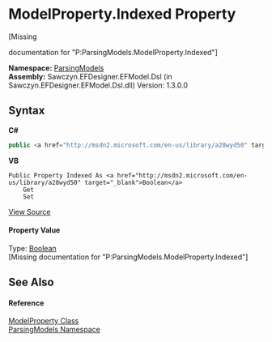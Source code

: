 # ModelProperty.Indexed Property 
 

\[Missing <summary> documentation for "P:ParsingModels.ModelProperty.Indexed"\]

**Namespace:**&nbsp;<a href="N_ParsingModels">ParsingModels</a><br />**Assembly:**&nbsp;Sawczyn.EFDesigner.EFModel.Dsl (in Sawczyn.EFDesigner.EFModel.Dsl.dll) Version: 1.3.0.0

## Syntax

**C#**<br />
``` C#
public <a href="http://msdn2.microsoft.com/en-us/library/a28wyd50" target="_blank">bool</a> Indexed { get; set; }
```

**VB**<br />
``` VB
Public Property Indexed As <a href="http://msdn2.microsoft.com/en-us/library/a28wyd50" target="_blank">Boolean</a>
	Get
	Set
```

<a href="https://github.com/msawczyn/EFDesigner/tree/master/src/ParsingModels/ModelProperty.cs#L8" title="View the source code">View Source</a><br />

#### Property Value
Type: <a href="http://msdn2.microsoft.com/en-us/library/a28wyd50" target="_blank">Boolean</a><br />\[Missing <value> documentation for "P:ParsingModels.ModelProperty.Indexed"\]

## See Also


#### Reference
<a href="T_ParsingModels_ModelProperty">ModelProperty Class</a><br /><a href="N_ParsingModels">ParsingModels Namespace</a><br />